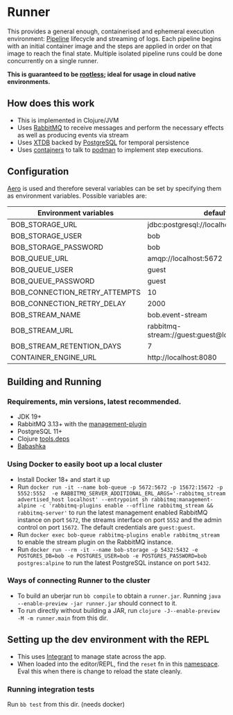 # Runner

This provides a general enough, containerised and ephemeral execution environment: [Pipeline](https://bob-cd.github.io/pipelines/) lifecycle and streaming of logs. Each pipeline begins with an initial container image and the steps are applied in order on that image to reach the final state. Multiple isolated pipeline runs could be done concurrently on a single runner.

**This is guaranteed to be [rootless](https://www.zend.com/blog/rootless-containers); ideal for usage in cloud native environments.**

## How does this work

- This is implemented in Clojure/JVM
- Uses [RabbitMQ](https://www.rabbitmq.com/) to receive messages and perform the necessary effects as well as producing events via stream
- Uses [XTDB](https://xtdb.com) backed by [PostgreSQL](https://www.postgresql.org/) for temporal persistence
- Uses [contajners](https://github.com/lispyclouds/contajners) to talk to [podman](https://podman.io/) to implement step executions.

## Configuration

[Aero](https://github.com/juxt/aero) is used and therefore several variables can be set by specifying them as environment variables. Possible variables are:

| Environment variables         | defaults                                         |
| ----------------------------- | ------------------------------------------------ |
| BOB_STORAGE_URL               | jdbc:postgresql://localhost:5432/bob             |
| BOB_STORAGE_USER              | bob                                              |
| BOB_STORAGE_PASSWORD          | bob                                              |
| BOB_QUEUE_URL                 | amqp://localhost:5672                            |
| BOB_QUEUE_USER                | guest                                            |
| BOB_QUEUE_PASSWORD            | guest                                            |
| BOB_CONNECTION_RETRY_ATTEMPTS | 10                                               |
| BOB_CONNECTION_RETRY_DELAY    | 2000                                             |
| BOB_STREAM_NAME               | bob.event-stream                                 |
| BOB_STREAM_URL                | rabbitmq-stream://guest:guest@localhost:5552/%2f |
| BOB_STREAM_RETENTION_DAYS     | 7                                                |
| CONTAINER_ENGINE_URL          | http://localhost:8080                            |

## Building and Running

### Requirements, min versions, latest recommended.

- JDK 19+
- RabbitMQ 3.13+ with the [management-plugin](https://www.rabbitmq.com/docs/management)
- PostgreSQL 11+
- Clojure [tools.deps](https://clojure.org/guides/getting_started)
- [Babashka](https://github.com/babashka/babashka#installation)

### Using Docker to easily boot up a local cluster

- Install Docker 18+ and start it up
- Run `docker run -it --name bob-queue -p 5672:5672 -p 15672:15672 -p 5552:5552  -e RABBITMQ_SERVER_ADDITIONAL_ERL_ARGS='-rabbitmq_stream advertised_host localhost' --entrypoint sh rabbitmq:management-alpine -c 'rabbitmq-plugins enable --offline rabbitmq_stream && rabbitmq-server'` to run the latest management enabled RabbitMQ instance on port `5672`, the streams interface on port `5552` and the admin control on port `15672`. The default credentials are `guest:guest`.
- Run `docker exec bob-queue rabbitmq-plugins enable rabbitmq_stream` to enable the stream plugin on the RabbitMQ instance.
- Run `docker run --rm -it --name bob-storage -p 5432:5432 -e POSTGRES_DB=bob -e POSTGRES_USER=bob -e POSTGRES_PASSWORD=bob postgres:alpine` to run the latest PostgreSQL instance on port `5432`.

### Ways of connecting Runner to the cluster

- To build an uberjar run `bb compile` to obtain a `runner.jar`. Running `java --enable-preview -jar runner.jar` should connect to it.
- To run directly without building a JAR, run `clojure -J--enable-preview -M -m runner.main` from this dir.

## Setting up the dev environment with the REPL

- This uses [Integrant](https://github.com/weavejester/integrant) to manage state across the app.
- When loaded into the editor/REPL, find the `reset` fn in this [namespace](/runner/src/runner/system.clj). Eval this when there is change to reload the state cleanly.

### Running integration tests

Run `bb test` from this dir. (needs docker)
